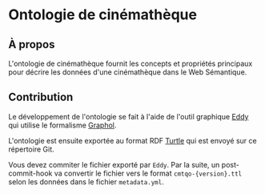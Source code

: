 # Ontologie de cinémathèque

## À propos 

L'ontologie de cinémathèque fournit les concepts et propriétés principaux pour décrire les données d'une cinémathèque dans le Web Sémantique.

## Contribution

Le développement de l'ontologie se fait à l'aide de l'outil graphique [Eddy](https://github.com/obdasystems/eddy) qui utilise le formalisme [Graphol](http://www.obdasystems.com/graphol). 

L'ontologie est ensuite exportée au format RDF [Turtle](https://fr.wikipedia.org/wiki/Turtle_(syntaxe)) qui est envoyé sur ce répertoire Git.

Vous devez commiter le fichier exporté par `Eddy`. Par la suite, un post-commit-hook va convertir le fichier vers le format `cmtqo-{version}.ttl` selon les données dans le fichier `metadata.yml`.
